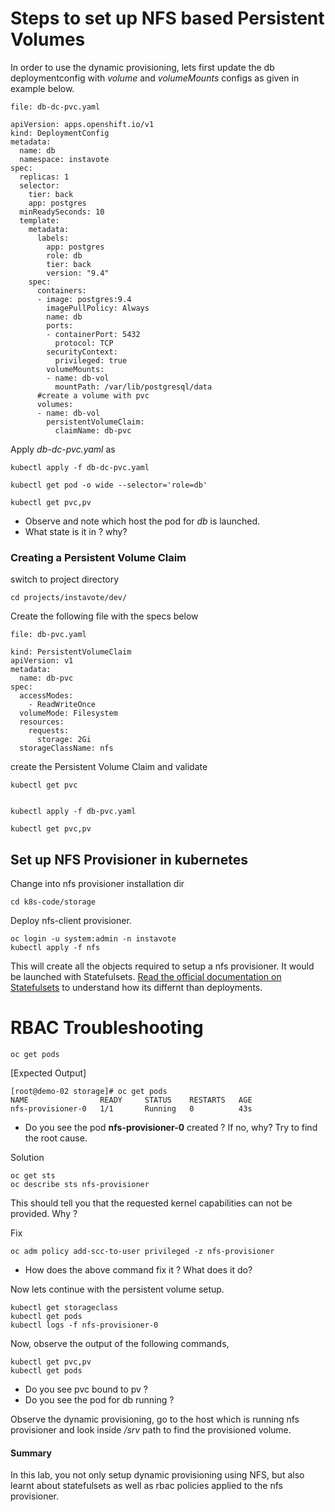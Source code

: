 # Steps to set up NFS based Persistent Volumes



In order to use the dynamic provisioning, lets first update the  db deploymentconfig  with *volume* and *volumeMounts* configs as given in example below.


`file: db-dc-pvc.yaml`

```
apiVersion: apps.openshift.io/v1
kind: DeploymentConfig
metadata:
  name: db
  namespace: instavote
spec:
  replicas: 1
  selector:
    tier: back
    app: postgres
  minReadySeconds: 10
  template:
    metadata:
      labels:
        app: postgres
        role: db
        tier: back
        version: "9.4"
    spec:
      containers:
      - image: postgres:9.4
        imagePullPolicy: Always
        name: db
        ports:
        - containerPort: 5432
          protocol: TCP
        securityContext:
          privileged: true
        volumeMounts:
        - name: db-vol
          mountPath: /var/lib/postgresql/data
      #create a volume with pvc
      volumes:
      - name: db-vol
        persistentVolumeClaim:
          claimName: db-pvc
```

Apply *db-dc-pvc.yaml*  as

```
kubectl apply -f db-dc-pvc.yaml

kubectl get pod -o wide --selector='role=db'

kubectl get pvc,pv
```

  * Observe and note which host the pod for *db* is launched.
  * What state is it in ? why?



### Creating a Persistent Volume Claim

switch to project directory

```
cd projects/instavote/dev/
```

Create the following file with the specs below

`file: db-pvc.yaml`

```
kind: PersistentVolumeClaim
apiVersion: v1
metadata:
  name: db-pvc
spec:
  accessModes:
    - ReadWriteOnce
  volumeMode: Filesystem
  resources:
    requests:
      storage: 2Gi
  storageClassName: nfs

```


create the Persistent Volume Claim and validate

```
kubectl get pvc


kubectl apply -f db-pvc.yaml

kubectl get pvc,pv

```


## Set up NFS Provisioner in kubernetes

Change into nfs provisioner installation dir

```
cd k8s-code/storage
```


Deploy nfs-client provisioner.

```
oc login -u system:admin -n instavote
kubectl apply -f nfs

```


This will create all the objects required to setup a nfs provisioner. It would be launched with  Statefulsets. [Read the official documentation on Statefulsets](https://kubernetes.io/docs/concepts/workloads/controllers/statefulset/) to understand how its differnt than deployments.


# RBAC Troubleshooting
```
oc get pods
```

[Expected Output]
```
[root@demo-02 storage]# oc get pods
NAME                READY     STATUS    RESTARTS   AGE
nfs-provisioner-0   1/1       Running   0          43s
```

  * Do you see the pod **nfs-provisioner-0** created ? If no, why?  Try to find the root cause.


Solution

```
oc get sts
oc describe sts nfs-provisioner
```
This should tell you that the requested kernel capabilities can not be provided. Why ?

Fix

```
oc adm policy add-scc-to-user privileged -z nfs-provisioner

```

  * How does the above command fix it ? What does it do?



Now lets continue with the persistent volume setup.

```
kubectl get storageclass
kubectl get pods
kubectl logs -f nfs-provisioner-0

```

Now, observe the output of  the following commands,

```
kubectl get pvc,pv
kubectl get pods
```

  * Do you see pvc bound to pv ?
  * Do you see the pod for db running ?

Observe the dynamic provisioning, go to the host which is running nfs provisioner and look inside */srv* path to find the provisioned volume.

#### Summary

In this lab, you not only setup dynamic provisioning using NFS, but also learnt about statefulsets as well as rbac policies applied to the nfs provisioner.
